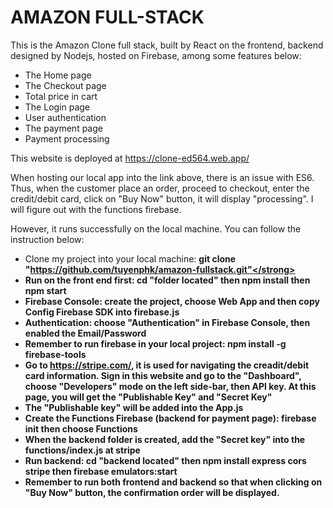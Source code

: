 # AMAZON FULL-STACK

This is the Amazon Clone full stack, built by React on the frontend, backend designed by Nodejs, hosted on Firebase, among some features below:

- The Home page
- The Checkout page
- Total price in cart
- The Login page
- User authentication
- The payment page
- Payment processing

This website is deployed at https://clone-ed564.web.app/

When hosting our local app into the link above, there is an issue with ES6. Thus, when the customer place an order, proceed to checkout, enter the credit/debit card, click on "Buy Now" button, it will display "processing". I will figure out with the functions firebase.

However, it runs successfully on the local machine. You can follow the instruction below:

- Clone my project into your local machine: <strong>git clone "https://github.com/tuyenphk/amazon-fullstack.git"</strong>
- Run on the front end first: <strong>cd "folder located"</strong> then <strong>npm install</strong> then <strong>npm start</strong>
- Firebase Console: create the project, choose Web App and then copy <strong>Config Firebase SDK</strong> into firebase.js
- Authentication: choose "Authentication" in Firebase Console, then <strong>enabled</strong> the Email/Password
- Remember to run firebase in your local project: <strong>npm install -g firebase-tools</strong>
- Go to https://stripe.com/, it is used for navigating the creadit/debit card information. Sign in this website and go to the "Dashboard", choose "Developers" mode on the left side-bar, then API key. At this page, you will get the "Publishable Key" and "Secret Key"
- The "Publishable key" will be added into the App.js
- Create the Functions Firebase (backend for payment page): <strong>firebase init</strong> then choose <strong>Functions</strong>
- When the backend folder is created, add the "Secret key" into the functions/index.js at stripe
- Run backend: <strong>cd "backend located"</strong> then <strong>npm install express cors stripe</strong> then <strong>firebase emulators:start</strong>
- Remember to run both frontend and backend so that when clicking on "Buy Now" button, the confirmation order will be displayed.